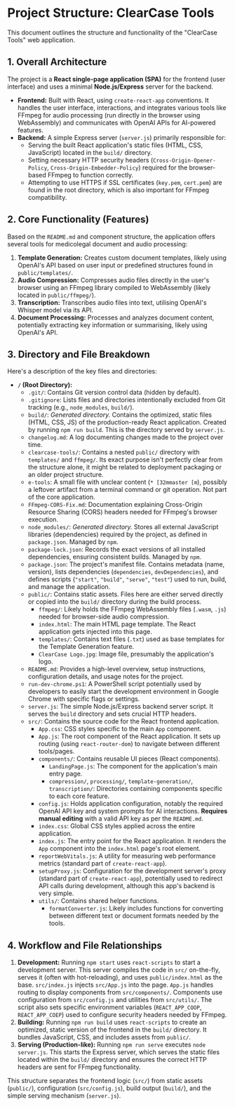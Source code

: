 # Project Structure: ClearCase Tools

This document outlines the structure and functionality of the "ClearCase Tools" web application.

## 1. Overall Architecture

The project is a **React single-page application (SPA)** for the frontend (user interface) and uses a minimal **Node.js/Express** server for the backend.

*   **Frontend:** Built with React, using `create-react-app` conventions. It handles the user interface, interactions, and integrates various tools like FFmpeg for audio processing (run directly in the browser using WebAssembly) and communicates with OpenAI APIs for AI-powered features.
*   **Backend:** A simple Express server (`server.js`) primarily responsible for:
    *   Serving the built React application's static files (HTML, CSS, JavaScript) located in the `build/` directory.
    *   Setting necessary HTTP security headers (`Cross-Origin-Opener-Policy`, `Cross-Origin-Embedder-Policy`) required for the browser-based FFmpeg to function correctly.
    *   Attempting to use HTTPS if SSL certificates (`key.pem`, `cert.pem`) are found in the root directory, which is also important for FFmpeg compatibility.

## 2. Core Functionality (Features)

Based on the `README.md` and component structure, the application offers several tools for medicolegal document and audio processing:

1.  **Template Generation:** Creates custom document templates, likely using OpenAI's API based on user input or predefined structures found in `public/templates/`.
2.  **Audio Compression:** Compresses audio files directly in the user's browser using an FFmpeg library compiled to WebAssembly (likely located in `public/ffmpeg/`).
3.  **Transcription:** Transcribes audio files into text, utilising OpenAI's Whisper model via its API.
4.  **Document Processing:** Processes and analyzes document content, potentially extracting key information or summarising, likely using OpenAI's API.

## 3. Directory and File Breakdown

Here's a description of the key files and directories:

*   **`/` (Root Directory):**
    *   `.git/`: Contains Git version control data (hidden by default).
    *   `.gitignore`: Lists files and directories intentionally excluded from Git tracking (e.g., `node_modules`, `build/`).
    *   `build/`: *Generated directory.* Contains the optimized, static files (HTML, CSS, JS) of the production-ready React application. Created by running `npm run build`. This is the directory served by `server.js`.
    *   `changelog.md`: A log documenting changes made to the project over time.
    *   `clearcase-tools/`: Contains a nested `public/` directory with `templates/` and `ffmpeg/`. Its exact purpose isn't perfectly clear from the structure alone, it might be related to deployment packaging or an older project structure.
    *   `e-tools`: A small file with unclear content (`* [32mmaster [m`), possibly a leftover artifact from a terminal command or git operation. Not part of the core application.
    *   `FFmpeg-CORS-Fix.md`: Documentation explaining Cross-Origin Resource Sharing (CORS) headers needed for FFmpeg's browser execution.
    *   `node_modules/`: *Generated directory.* Stores all external JavaScript libraries (dependencies) required by the project, as defined in `package.json`. Managed by `npm`.
    *   `package-lock.json`: Records the exact versions of all installed dependencies, ensuring consistent builds. Managed by `npm`.
    *   `package.json`: The project's manifest file. Contains metadata (name, version), lists dependencies (`dependencies`, `devDependencies`), and defines scripts (`"start"`, `"build"`, `"serve"`, `"test"`) used to run, build, and manage the application.
    *   `public/`: Contains static assets. Files here are either served directly or copied into the `build/` directory during the build process.
        *   `ffmpeg/`: Likely holds the FFmpeg WebAssembly files (`.wasm`, `.js`) needed for browser-side audio compression.
        *   `index.html`: The main HTML page template. The React application gets injected into this page.
        *   `templates/`: Contains text files (`.txt`) used as base templates for the Template Generation feature.
        *   `ClearCase Logo.jpg`: Image file, presumably the application's logo.
    *   `README.md`: Provides a high-level overview, setup instructions, configuration details, and usage notes for the project.
    *   `run-dev-chrome.ps1`: A PowerShell script potentially used by developers to easily start the development environment in Google Chrome with specific flags or settings.
    *   `server.js`: The simple Node.js/Express backend server script. It serves the `build` directory and sets crucial HTTP headers.
    *   `src/`: Contains the source code for the React frontend application.
        *   `App.css`: CSS styles specific to the main `App` component.
        *   `App.js`: The root component of the React application. It sets up routing (using `react-router-dom`) to navigate between different tools/pages.
        *   `components/`: Contains reusable UI pieces (React components).
            *   `LandingPage.js`: The component for the application's main entry page.
            *   `compression/`, `processing/`, `template-generation/`, `transcription/`: Directories containing components specific to each core feature.
        *   `config.js`: Holds application configuration, notably the required OpenAI API key and system prompts for AI interactions. **Requires manual editing** with a valid API key as per the `README.md`.
        *   `index.css`: Global CSS styles applied across the entire application.
        *   `index.js`: The entry point for the React application. It renders the `App` component into the `index.html` page's root element.
        *   `reportWebVitals.js`: A utility for measuring web performance metrics (standard part of `create-react-app`).
        *   `setupProxy.js`: Configuration for the development server's proxy (standard part of `create-react-app`), potentially used to redirect API calls during development, although this app's backend is very simple.
        *   `utils/`: Contains shared helper functions.
            *   `formatConverter.js`: Likely includes functions for converting between different text or document formats needed by the tools.

## 4. Workflow and File Relationships

1.  **Development:** Running `npm start` uses `react-scripts` to start a development server. This server compiles the code in `src/` on-the-fly, serves it (often with hot-reloading), and uses `public/index.html` as the base. `src/index.js` injects `src/App.js` into the page. `App.js` handles routing to display components from `src/components/`. Components use configuration from `src/config.js` and utilities from `src/utils/`. The script also sets specific environment variables (`REACT_APP_COOP`, `REACT_APP_COEP`) used to configure security headers needed by FFmpeg.
2.  **Building:** Running `npm run build` uses `react-scripts` to create an optimized, static version of the frontend in the `build/` directory. It bundles JavaScript, CSS, and includes assets from `public/`.
3.  **Serving (Production-like):** Running `npm run serve` executes `node server.js`. This starts the Express server, which serves the static files located within the `build/` directory and ensures the correct HTTP headers are sent for FFmpeg functionality.

This structure separates the frontend logic (`src/`) from static assets (`public/`), configuration (`src/config.js`), build output (`build/`), and the simple serving mechanism (`server.js`). 
